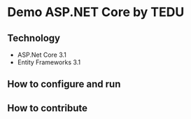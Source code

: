 # Demo ASP.NET Core by TEDU
## Technology
- ASP.Net Core 3.1
- Entity Frameworks 3.1

## How to configure and run

## How to contribute